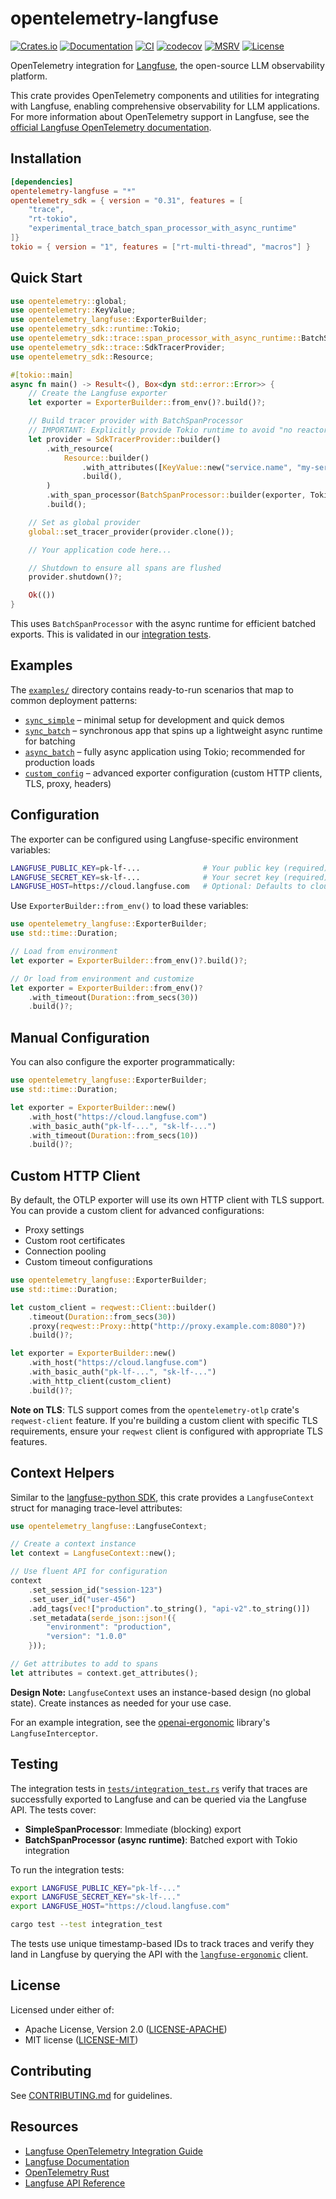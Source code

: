 # opentelemetry-langfuse

[![Crates.io](https://img.shields.io/crates/v/opentelemetry-langfuse.svg)](https://crates.io/crates/opentelemetry-langfuse)
[![Documentation](https://docs.rs/opentelemetry-langfuse/badge.svg)](https://docs.rs/opentelemetry-langfuse)
[![CI](https://github.com/genai-rs/opentelemetry-langfuse/workflows/CI/badge.svg)](https://github.com/genai-rs/opentelemetry-langfuse/actions)
[![codecov](https://codecov.io/gh/genai-rs/opentelemetry-langfuse/branch/main/graph/badge.svg)](https://codecov.io/gh/genai-rs/opentelemetry-langfuse)
[![MSRV](https://img.shields.io/badge/MSRV-1.82-blue)](https://blog.rust-lang.org/2024/10/17/Rust-1.82.0.html)
[![License](https://img.shields.io/crates/l/opentelemetry-langfuse)](./LICENSE-MIT)

OpenTelemetry integration for [Langfuse](https://langfuse.com), the open-source LLM observability platform.

This crate provides OpenTelemetry components and utilities for integrating with Langfuse, enabling comprehensive observability for LLM applications. For more information about OpenTelemetry support in Langfuse, see the [official Langfuse OpenTelemetry documentation](https://langfuse.com/integrations/native/opentelemetry).

## Installation

```toml
[dependencies]
opentelemetry-langfuse = "*"
opentelemetry_sdk = { version = "0.31", features = [
    "trace",
    "rt-tokio",
    "experimental_trace_batch_span_processor_with_async_runtime"
]}
tokio = { version = "1", features = ["rt-multi-thread", "macros"] }
```

## Quick Start

```rust
use opentelemetry::global;
use opentelemetry::KeyValue;
use opentelemetry_langfuse::ExporterBuilder;
use opentelemetry_sdk::runtime::Tokio;
use opentelemetry_sdk::trace::span_processor_with_async_runtime::BatchSpanProcessor;
use opentelemetry_sdk::trace::SdkTracerProvider;
use opentelemetry_sdk::Resource;

#[tokio::main]
async fn main() -> Result<(), Box<dyn std::error::Error>> {
    // Create the Langfuse exporter
    let exporter = ExporterBuilder::from_env()?.build()?;

    // Build tracer provider with BatchSpanProcessor
    // IMPORTANT: Explicitly provide Tokio runtime to avoid "no reactor running" panic
    let provider = SdkTracerProvider::builder()
        .with_resource(
            Resource::builder()
                .with_attributes([KeyValue::new("service.name", "my-service")])
                .build(),
        )
        .with_span_processor(BatchSpanProcessor::builder(exporter, Tokio).build())
        .build();

    // Set as global provider
    global::set_tracer_provider(provider.clone());

    // Your application code here...

    // Shutdown to ensure all spans are flushed
    provider.shutdown()?;

    Ok(())
}
```

This uses `BatchSpanProcessor` with the async runtime for efficient batched exports. This is validated in our [integration tests](tests/integration_test.rs).

## Examples

The [`examples/`](examples) directory contains ready-to-run scenarios that map to common deployment patterns:

- [`sync_simple`](examples/sync_simple.rs) – minimal setup for development and quick demos
- [`sync_batch`](examples/sync_batch.rs) – synchronous app that spins up a lightweight async runtime for batching
- [`async_batch`](examples/async_batch.rs) – fully async application using Tokio; recommended for production loads
- [`custom_config`](examples/custom_config.rs) – advanced exporter configuration (custom HTTP clients, TLS, proxy, headers)

## Configuration

The exporter can be configured using Langfuse-specific environment variables:

```bash
LANGFUSE_PUBLIC_KEY=pk-lf-...              # Your public key (required)
LANGFUSE_SECRET_KEY=sk-lf-...              # Your secret key (required)
LANGFUSE_HOST=https://cloud.langfuse.com   # Optional: Defaults to cloud instance
```

Use `ExporterBuilder::from_env()` to load these variables:

```rust
use opentelemetry_langfuse::ExporterBuilder;
use std::time::Duration;

// Load from environment
let exporter = ExporterBuilder::from_env()?.build()?;

// Or load from environment and customize
let exporter = ExporterBuilder::from_env()?
    .with_timeout(Duration::from_secs(30))
    .build()?;
```

## Manual Configuration

You can also configure the exporter programmatically:

```rust
use opentelemetry_langfuse::ExporterBuilder;
use std::time::Duration;

let exporter = ExporterBuilder::new()
    .with_host("https://cloud.langfuse.com")
    .with_basic_auth("pk-lf-...", "sk-lf-...")
    .with_timeout(Duration::from_secs(10))
    .build()?;
```

## Custom HTTP Client

By default, the OTLP exporter will use its own HTTP client with TLS support. You can provide a custom client for advanced configurations:
- Proxy settings
- Custom root certificates
- Connection pooling
- Custom timeout configurations

```rust
use opentelemetry_langfuse::ExporterBuilder;
use std::time::Duration;

let custom_client = reqwest::Client::builder()
    .timeout(Duration::from_secs(30))
    .proxy(reqwest::Proxy::http("http://proxy.example.com:8080")?)
    .build()?;

let exporter = ExporterBuilder::new()
    .with_host("https://cloud.langfuse.com")
    .with_basic_auth("pk-lf-...", "sk-lf-...")
    .with_http_client(custom_client)
    .build()?;
```

**Note on TLS**: TLS support comes from the `opentelemetry-otlp` crate's `reqwest-client` feature. If you're building a custom client with specific TLS requirements, ensure your `reqwest` client is configured with appropriate TLS features.

## Context Helpers

Similar to the [langfuse-python SDK](https://langfuse.com/docs/sdk/python#update-trace), this crate provides a `LangfuseContext` struct for managing trace-level attributes:

```rust
use opentelemetry_langfuse::LangfuseContext;

// Create a context instance
let context = LangfuseContext::new();

// Use fluent API for configuration
context
    .set_session_id("session-123")
    .set_user_id("user-456")
    .add_tags(vec!["production".to_string(), "api-v2".to_string()])
    .set_metadata(serde_json::json!({
        "environment": "production",
        "version": "1.0.0"
    }));

// Get attributes to add to spans
let attributes = context.get_attributes();
```

**Design Note:** `LangfuseContext` uses an instance-based design (no global state). Create instances as needed for your use case.

For an example integration, see the [openai-ergonomic](https://github.com/genai-rs/openai-ergonomic) library's `LangfuseInterceptor`.

## Testing

The integration tests in [`tests/integration_test.rs`](tests/integration_test.rs) verify that traces are successfully exported to Langfuse and can be queried via the Langfuse API. The tests cover:

- **SimpleSpanProcessor**: Immediate (blocking) export
- **BatchSpanProcessor (async runtime)**: Batched export with Tokio integration

To run the integration tests:

```bash
export LANGFUSE_PUBLIC_KEY="pk-lf-..."
export LANGFUSE_SECRET_KEY="sk-lf-..."
export LANGFUSE_HOST="https://cloud.langfuse.com"

cargo test --test integration_test
```

The tests use unique timestamp-based IDs to track traces and verify they land in Langfuse by querying the API with the [`langfuse-ergonomic`](https://github.com/cstrnt/langfuse-ergonomic) client.

## License

Licensed under either of:
- Apache License, Version 2.0 ([LICENSE-APACHE](LICENSE-APACHE))
- MIT license ([LICENSE-MIT](LICENSE-MIT))

## Contributing

See [CONTRIBUTING.md](CONTRIBUTING.md) for guidelines.

## Resources

- [Langfuse OpenTelemetry Integration Guide](https://langfuse.com/integrations/native/opentelemetry)
- [Langfuse Documentation](https://langfuse.com/docs)
- [OpenTelemetry Rust](https://github.com/open-telemetry/opentelemetry-rust)
- [Langfuse API Reference](https://api.reference.langfuse.com)
